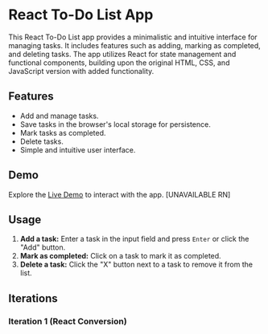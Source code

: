 # React To-Do List App

This React To-Do List app provides a minimalistic and intuitive interface for managing tasks. It includes features such as adding, marking as completed, and deleting tasks. The app utilizes React for state management and functional components, building upon the original HTML, CSS, and JavaScript version with added functionality.

## Features

- Add and manage tasks.
- Save tasks in the browser's local storage for persistence.
- Mark tasks as completed.
- Delete tasks.
- Simple and intuitive user interface.

## Demo

Explore the [Live Demo](https://1zhann.github.io/React-To-do-App-2.0/) to interact with the app. [UNAVAILABLE RN]

## Usage

1. **Add a task:** Enter a task in the input field and press `Enter` or click the "Add" button.
2. **Mark as completed:** Click on a task to mark it as completed.
3. **Delete a task:** Click the "X" button next to a task to remove it from the list.

## Iterations

### Iteration 1 (React Conversion)

